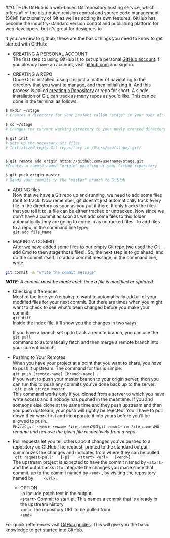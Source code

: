 ##GITHUB
GitHub is a web-based Git repository hosting service, which offers all of the distributed revision control and source code management (SCM) functionality of Git as well as adding its own features.
GitHub has become the industry-standard version control and publishing platform for web developers, but it's great for designers to

If you are new to github, these are the basic things you need to know to get started with GitHub:
   
 -  CREATING A PERSONAL ACCOUNT   
 The first step to using GitHub is to set up a personal [GitHub account](https://help.github.com/articles/signing-up-for-a-new-github-account/).If you already have an account, visit [github.com](thub.com) and sign in.
 
 - CREATING A REPO   
Once Git is installed, using it is just a matter of navigating to the directory that you want to manage, and then initializing it. And this process is called [creating a Repository](https://help.github.com/articles/create-a-repo/) or repo for short. A single installation of Git, can track as many repos as you'd like. This can be done in the terminal as follows.   

```sh
$ mkdir ~/stage
# Creates a directory for your project called "stage" in your user directory   
 
$ cd ~/stage
# Changes the current working directory to your newly created directory

$ git init
# Sets up the necessary Git files
# Initialized empty Git repository in /Users/you/stage/.git/


$ git remote add origin https://github.com/username/stage.git
#Creates a remote named "origin" pointing at your GitHub repository

$ git push origin master
# Sends your commits in the "master" branch to GitHub
```

- ADDING files   
Now that we have a Git repo up and running, we need to add some files for it to track. Now remember, git doesn't just automatically track every file in the directory as soon as you put it there. It only tracks the files that you tell it to, a file can be either tracked or untracked. Now since we don't have a commit as soon as we add some files to this folder automatically they are going to come in as untracked files. To add files to a repo, in the command line type:  
   ``` git add file_Name  ```   
   
- MAKING A COMMIT   
After we have added some files to our empty Git repo,(we used the Git add Cmd to then stage those files). So, the next step is to go ahead, and do the commit itself. To add a commit message, in the command line, write:   
```sh  
git commit -m "write the commit message"
```   
***NOTE***: *A commit must be made each time a file is modified or updated*.

- Checking differences   
Most of the time you're going to want to automatically add all of your modified files for your next commit. But there are times when you might want to check to see what's been changed before you make your commit:   
``` git diff ```   
Inside the index file, it'll show you the changes in two ways.

  If you have a branch set up to track a remote branch, you can use the   
```git pull```   
command to automatically fetch and then merge a remote branch into your current branch. 

- Pushing to Your Remotes   
When you have your project at a point that you want to share, you have to push it upstream. The command for this is simple:   
 ```git push [remote-name] [branch-name] ```.    
If you want to push your master branch to your origin server, then you can run this to push any commits you’ve done back up to the server:   
``` git push origin master```   
This command works only if you cloned from a server to which you have write access and if nobody has pushed in the meantime. If you and someone else clone at the same time and they push upstream and then you push upstream, your push will rightly be rejected. You’ll have to pull down their work first and incorporate it into yours before you’ll be allowed to push.   
*NOTE: ```git remote rename file_name``` and ```git remote rm file_name``` will rename and remove the given file respectively from a repo.*


 - Pull	requests	let	you	tell	others	about	changes	you've	pushed	to	a	repository	on	GitHub.The	request,	printed	to	the
standard	output,	summarizes	the	changes	and	indicates	from	where	they	can	be	pulled.   
``` git	request-pull'	[-p]	<start>	<url>	[<end>]```   
The	upstream project is	expected to	have the commit	named	by ```<start>```	 	and	the	output	asks	it	to	integrate	the
changes	you	made	since	that	commit,	up	to	the	commit	named	by	 	```<end>```	 ,	by	visiting	the	repository	named	by	 ```	<url>``` .   

   - OPTION   
-p	 	include	patch	text	in	the	output.   
```<start>```	 	Commit	to	start	at.	This	names	a	commit	that	is	already	in	the	upstream	history   
```<url>```	 	The	repository	URL	to	be	pulled	from   
```<end>```	

For quick refferences visit [GitHub guides](https://guides.github.com/). This will give you the basic knowledge to get started into GitHub.